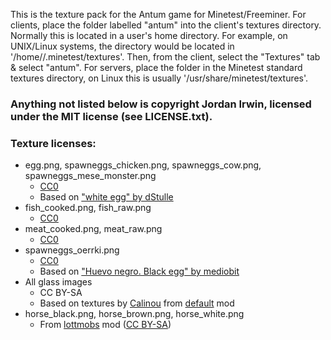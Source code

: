 This is the texture pack for the Antum game for Minetest/Freeminer. For clients, place the folder labelled "antum" into the client's textures directory. Normally this is located in a user's home directory. For example, on UNIX/Linux systems, the directory would be located in '/home/<username>/.minetest/textures'. Then, from the client, select the "Textures" tab & select "antum". For servers, place the folder in the Minetest standard textures directory, on Linux this is usually '/usr/share/minetest/textures'.


### Anything not listed below is copyright Jordan Irwin, licensed under the MIT license (see LICENSE.txt).

### Texture licenses:
* egg.png, spawneggs_chicken.png, spawneggs_cow.png, spawneggs_mese_monster.png
	* [CC0][lic.cc0]
	* Based on ["white egg" by dStulle][img.egg_white]
* fish_cooked.png, fish_raw.png
	* [CC0][lic.cc0]
* meat_cooked.png, meat_raw.png
	* [CC0][lic.cc0]
* spawneggs_oerrki.png
	* [CC0][lic.cc0]
	* Based on ["Huevo negro. Black egg" by mediobit][img.egg_black]
* All glass images
	* CC BY-SA
	* Based on textures by [Calinou][dev.calinou] from [default][mod.default] mod
* horse_black.png, horse_brown.png, horse_white.png
	* From [lottmobs][mod.lottmobs] mod ([CC BY-SA][lic.lottmobs])


[mod.default]: https://github.com/minetest/minetest_game/tree/master/mods/default
[mod.lottmobs]: https://github.com/minetest-LOTR/Lord-of-the-Test/tree/master/mods/lottmobs

[img.egg_white]: https://openclipart.org/detail/6695/white-egg
[img.egg_black]: https://openclipart.org/detail/170074/huevo-negro-black-egg

[lic.cc0]: https://creativecommons.org/publicdomain/zero/1.0/
[lic.lottmobs]: https://github.com/minetest-LOTR/Lord-of-the-Test/blob/master/mods/lottmobs/license.txt

[dev.calinou]: https://github.com/Calinou
